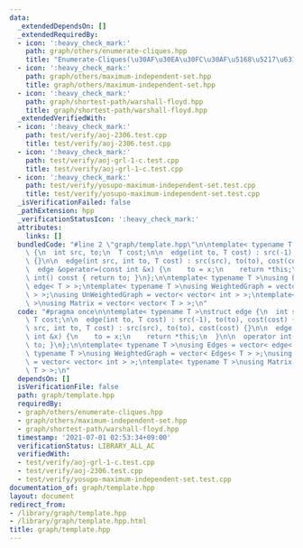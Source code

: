 ```yaml
---
data:
  _extendedDependsOn: []
  _extendedRequiredBy:
  - icon: ':heavy_check_mark:'
    path: graph/others/enumerate-cliques.hpp
    title: "Enumerate-Cliques(\u30AF\u30EA\u30FC\u30AF\u5168\u5217\u6319)"
  - icon: ':heavy_check_mark:'
    path: graph/others/maximum-independent-set.hpp
    title: graph/others/maximum-independent-set.hpp
  - icon: ':heavy_check_mark:'
    path: graph/shortest-path/warshall-floyd.hpp
    title: graph/shortest-path/warshall-floyd.hpp
  _extendedVerifiedWith:
  - icon: ':heavy_check_mark:'
    path: test/verify/aoj-2306.test.cpp
    title: test/verify/aoj-2306.test.cpp
  - icon: ':heavy_check_mark:'
    path: test/verify/aoj-grl-1-c.test.cpp
    title: test/verify/aoj-grl-1-c.test.cpp
  - icon: ':heavy_check_mark:'
    path: test/verify/yosupo-maximum-independent-set.test.cpp
    title: test/verify/yosupo-maximum-independent-set.test.cpp
  _isVerificationFailed: false
  _pathExtension: hpp
  _verificationStatusIcon: ':heavy_check_mark:'
  attributes:
    links: []
  bundledCode: "#line 2 \"graph/template.hpp\"\n\ntemplate< typename T >\nstruct edge\
    \ {\n  int src, to;\n  T cost;\n\n  edge(int to, T cost) : src(-1), to(to), cost(cost)\
    \ {}\n\n  edge(int src, int to, T cost) : src(src), to(to), cost(cost) {}\n\n\
    \  edge &operator=(const int &x) {\n    to = x;\n    return *this;\n  }\n\n  operator\
    \ int() const { return to; }\n};\n\ntemplate< typename T >\nusing Edges = vector<\
    \ edge< T > >;\ntemplate< typename T >\nusing WeightedGraph = vector< Edges< T\
    \ > >;\nusing UnWeightedGraph = vector< vector< int > >;\ntemplate< typename T\
    \ >\nusing Matrix = vector< vector< T > >;\n"
  code: "#pragma once\n\ntemplate< typename T >\nstruct edge {\n  int src, to;\n \
    \ T cost;\n\n  edge(int to, T cost) : src(-1), to(to), cost(cost) {}\n\n  edge(int\
    \ src, int to, T cost) : src(src), to(to), cost(cost) {}\n\n  edge &operator=(const\
    \ int &x) {\n    to = x;\n    return *this;\n  }\n\n  operator int() const { return\
    \ to; }\n};\n\ntemplate< typename T >\nusing Edges = vector< edge< T > >;\ntemplate<\
    \ typename T >\nusing WeightedGraph = vector< Edges< T > >;\nusing UnWeightedGraph\
    \ = vector< vector< int > >;\ntemplate< typename T >\nusing Matrix = vector< vector<\
    \ T > >;\n"
  dependsOn: []
  isVerificationFile: false
  path: graph/template.hpp
  requiredBy:
  - graph/others/enumerate-cliques.hpp
  - graph/others/maximum-independent-set.hpp
  - graph/shortest-path/warshall-floyd.hpp
  timestamp: '2021-07-01 02:53:34+09:00'
  verificationStatus: LIBRARY_ALL_AC
  verifiedWith:
  - test/verify/aoj-grl-1-c.test.cpp
  - test/verify/aoj-2306.test.cpp
  - test/verify/yosupo-maximum-independent-set.test.cpp
documentation_of: graph/template.hpp
layout: document
redirect_from:
- /library/graph/template.hpp
- /library/graph/template.hpp.html
title: graph/template.hpp
---
```

